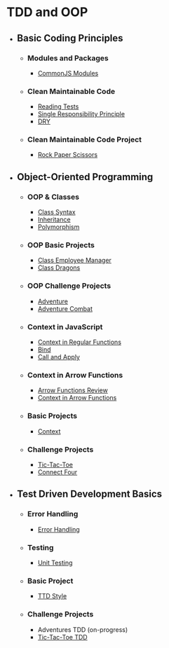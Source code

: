 # TDD and OOP

- ## Basic Coding Principles

  - ### Modules and Packages

    - [CommonJS Modules](common-js-modules/)

  - ### Clean Maintainable Code

    - [Reading Tests](reading-test/)
    - [Single Responsibility Principle](single-responsibility-principle/)
    - [DRY](dry/)

  - ### Clean Maintainable Code Project

    - [Rock Paper Scissors](rock-paper-scissor/)

- ## Object-Oriented Programming

  - ### OOP & Classes

    - [Class Syntax](class-syntax/)
    - [Inheritance](inheritance/)
    - [Polymorphism](polymorphism/)

  - ### OOP Basic Projects

    - [Class Employee Manager](class-employee-manager/)
    - [Class Dragons](class-dragons/)

  - ### OOP Challenge Projects

    - [Adventure](adventure/)
    - [Adventure Combat](adventure-combat/)

  - ### Context in JavaScript

    - [Context in Regular Functions](context-regular-functions/)
    - [Bind](bind/)
    - [Call and Apply](call-apply/)

  - ### Context in Arrow Functions

    - [Arrow Functions Review](arrow-function-review/)
    - [Context in Arrow Functions](context-arrow-functions/)

  - ### Basic Projects

    - [Context](context/)

  - ### Challenge Projects

    - [Tic-Tac-Toe](tic-tac-toe/)
    - [Connect Four](connect-four/)

- ## Test Driven Development Basics

  - ### Error Handling

    - [Error Handling](error-handling/)

  - ### Testing

    - [Unit Testing](unit-testing/)

  - ### Basic Project

    - [TTD Style](tdd-style/)

  - ### Challenge Projects

    - Adventures TDD (on-progress)
    - [Tic-Tac-Toe TDD](tic-tac-toe-tdd/)
